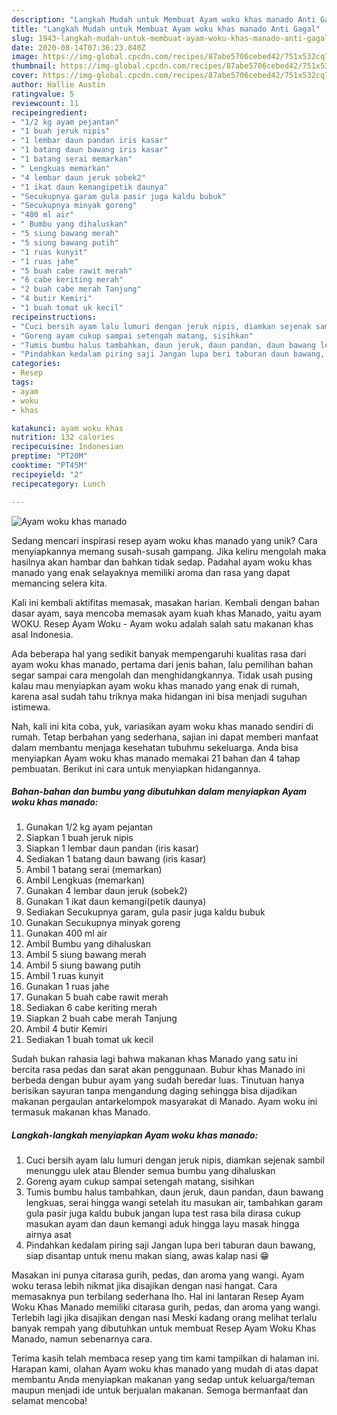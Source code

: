 ```yaml
---
description: "Langkah Mudah untuk Membuat Ayam woku khas manado Anti Gagal"
title: "Langkah Mudah untuk Membuat Ayam woku khas manado Anti Gagal"
slug: 1943-langkah-mudah-untuk-membuat-ayam-woku-khas-manado-anti-gagal
date: 2020-08-14T07:36:23.840Z
image: https://img-global.cpcdn.com/recipes/87abe5706cebed42/751x532cq70/ayam-woku-khas-manado-foto-resep-utama.jpg
thumbnail: https://img-global.cpcdn.com/recipes/87abe5706cebed42/751x532cq70/ayam-woku-khas-manado-foto-resep-utama.jpg
cover: https://img-global.cpcdn.com/recipes/87abe5706cebed42/751x532cq70/ayam-woku-khas-manado-foto-resep-utama.jpg
author: Hallie Austin
ratingvalue: 5
reviewcount: 11
recipeingredient:
- "1/2 kg ayam pejantan"
- "1 buah jeruk nipis"
- "1 lembar daun pandan iris kasar"
- "1 batang daun bawang iris kasar"
- "1 batang serai memarkan"
- " Lengkuas memarkan"
- "4 lembar daun jeruk sobek2"
- "1 ikat daun kemangipetik daunya"
- "Secukupnya garam gula pasir juga kaldu bubuk"
- "Secukupnya minyak goreng"
- "400 ml air"
- " Bumbu yang dihaluskan"
- "5 siung bawang merah"
- "5 siung bawang putih"
- "1 ruas kunyit"
- "1 ruas jahe"
- "5 buah cabe rawit merah"
- "6 cabe keriting merah"
- "2 buah cabe merah Tanjung"
- "4 butir Kemiri"
- "1 buah tomat uk kecil"
recipeinstructions:
- "Cuci bersih ayam lalu lumuri dengan jeruk nipis, diamkan sejenak sambil menunggu ulek atau Blender semua bumbu yang dihaluskan"
- "Goreng ayam cukup sampai setengah matang, sisihkan"
- "Tumis bumbu halus tambahkan, daun jeruk, daun pandan, daun bawang lengkuas, serai hingga wangi setelah itu masukan air, tambahkan garam gula pasir juga kaldu bubuk jangan lupa test rasa bila dirasa cukup masukan ayam dan daun kemangi aduk hingga layu masak hingga airnya asat"
- "Pindahkan kedalam piring saji Jangan lupa beri taburan daun bawang, siap disantap untuk menu makan siang, awas kalap nasi 😁"
categories:
- Resep
tags:
- ayam
- woku
- khas

katakunci: ayam woku khas 
nutrition: 132 calories
recipecuisine: Indonesian
preptime: "PT20M"
cooktime: "PT45M"
recipeyield: "2"
recipecategory: Lunch

---
```



![Ayam woku khas manado](https://img-global.cpcdn.com/recipes/87abe5706cebed42/751x532cq70/ayam-woku-khas-manado-foto-resep-utama.jpg)

Sedang mencari inspirasi resep ayam woku khas manado yang unik? Cara menyiapkannya memang susah-susah gampang. Jika keliru mengolah maka hasilnya akan hambar dan bahkan tidak sedap. Padahal ayam woku khas manado yang enak selayaknya memiliki aroma dan rasa yang dapat memancing selera kita.

Kali ini kembali aktifitas memasak, masakan harian. Kembali dengan bahan dasar ayam, saya mencoba memasak ayam kuah khas Manado, yaitu ayam WOKU. Resep Ayam Woku - Ayam woku adalah salah satu makanan khas asal Indonesia.

Ada beberapa hal yang sedikit banyak mempengaruhi kualitas rasa dari ayam woku khas manado, pertama dari jenis bahan, lalu pemilihan bahan segar sampai cara mengolah dan menghidangkannya. Tidak usah pusing kalau mau menyiapkan ayam woku khas manado yang enak di rumah, karena asal sudah tahu triknya maka hidangan ini bisa menjadi suguhan istimewa.


Nah, kali ini kita coba, yuk, variasikan ayam woku khas manado sendiri di rumah. Tetap berbahan yang sederhana, sajian ini dapat memberi manfaat dalam membantu menjaga kesehatan tubuhmu sekeluarga. Anda bisa menyiapkan Ayam woku khas manado memakai 21 bahan dan 4 tahap pembuatan. Berikut ini cara untuk menyiapkan hidangannya.

<!--inarticleads1-->

##### Bahan-bahan dan bumbu yang dibutuhkan dalam menyiapkan Ayam woku khas manado:

1. Gunakan 1/2 kg ayam pejantan
1. Siapkan 1 buah jeruk nipis
1. Siapkan 1 lembar daun pandan (iris kasar)
1. Sediakan 1 batang daun bawang (iris kasar)
1. Ambil 1 batang serai (memarkan)
1. Ambil  Lengkuas (memarkan)
1. Gunakan 4 lembar daun jeruk (sobek2)
1. Gunakan 1 ikat daun kemangi(petik daunya)
1. Sediakan Secukupnya garam, gula pasir juga kaldu bubuk
1. Gunakan Secukupnya minyak goreng
1. Gunakan 400 ml air
1. Ambil  Bumbu yang dihaluskan
1. Ambil 5 siung bawang merah
1. Ambil 5 siung bawang putih
1. Ambil 1 ruas kunyit
1. Gunakan 1 ruas jahe
1. Gunakan 5 buah cabe rawit merah
1. Sediakan 6 cabe keriting merah
1. Siapkan 2 buah cabe merah Tanjung
1. Ambil 4 butir Kemiri
1. Sediakan 1 buah tomat uk kecil


Sudah bukan rahasia lagi bahwa makanan khas Manado yang satu ini bercita rasa pedas dan sarat akan penggunaan. Bubur khas Manado ini berbeda dengan bubur ayam yang sudah beredar luas. Tinutuan hanya berisikan sayuran tanpa mengandung daging sehingga bisa dijadikan makanan pergaulan antarkelompok masyarakat di Manado. Ayam woku ini termasuk makanan khas Manado. 

<!--inarticleads2-->

##### Langkah-langkah menyiapkan Ayam woku khas manado:

1. Cuci bersih ayam lalu lumuri dengan jeruk nipis, diamkan sejenak sambil menunggu ulek atau Blender semua bumbu yang dihaluskan
1. Goreng ayam cukup sampai setengah matang, sisihkan
1. Tumis bumbu halus tambahkan, daun jeruk, daun pandan, daun bawang lengkuas, serai hingga wangi setelah itu masukan air, tambahkan garam gula pasir juga kaldu bubuk jangan lupa test rasa bila dirasa cukup masukan ayam dan daun kemangi aduk hingga layu masak hingga airnya asat
1. Pindahkan kedalam piring saji Jangan lupa beri taburan daun bawang, siap disantap untuk menu makan siang, awas kalap nasi 😁


Masakan ini punya citarasa gurih, pedas, dan aroma yang wangi. Ayam woku terasa lebih nikmat jika disajikan dengan nasi hangat. Cara memasaknya pun terbilang sederhana lho. Hal ini lantaran Resep Ayam Woku Khas Manado memiliki citarasa gurih, pedas, dan aroma yang wangi. Terlebih lagi jika disajikan dengan nasi Meski kadang orang melihat terlalu banyak rempah yang dibutuhkan untuk membuat Resep Ayam Woku Khas Manado, namun sebenarnya cara. 

Terima kasih telah membaca resep yang tim kami tampilkan di halaman ini. Harapan kami, olahan Ayam woku khas manado yang mudah di atas dapat membantu Anda menyiapkan makanan yang sedap untuk keluarga/teman maupun menjadi ide untuk berjualan makanan. Semoga bermanfaat dan selamat mencoba!
